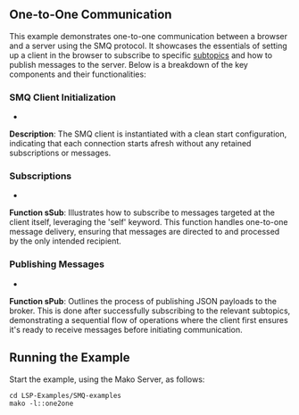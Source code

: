 ## One-to-One Communication

This example demonstrates one-to-one communication between a browser
and a server using the SMQ protocol. It showcases the essentials of
setting up a client in the browser to subscribe to specific
[subtopics](https://realtimelogic.com/ba/doc/?url=SMQ.html#SubTopics)
and how to publish messages to the server. Below is a breakdown of the
key components and their functionalities:

### SMQ Client Initialization

*
**Description**: The SMQ client is instantiated with a
        clean start configuration, indicating that each connection starts afresh
        without any retained subscriptions or messages.

### Subscriptions

*
**Function sSub**: Illustrates how to subscribe to messages
        targeted at the client itself, leveraging the 'self' keyword. This
        function handles one-to-one message delivery, ensuring that messages are
        directed to and processed by the only intended recipient.

### Publishing Messages

*
**Function sPub**: Outlines the process of publishing JSON
        payloads to the broker. This is done after successfully subscribing to
        the relevant subtopics, demonstrating a sequential flow of operations
        where the client first ensures it's ready to receive messages before
        initiating communication.


## Running the Example

Start the example, using the Mako Server, as follows:

```
cd LSP-Examples/SMQ-examples
mako -l::one2one 
```
